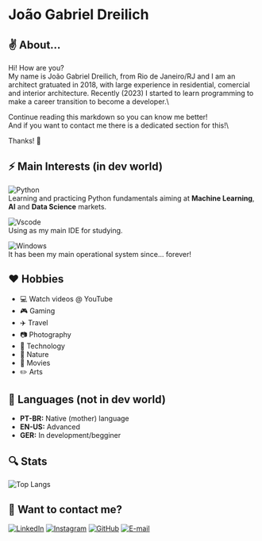 # João Gabriel Dreilich

## ✌️ About...
Hi! How are you?\
My name is João Gabriel Dreilich, from Rio de Janeiro/RJ and I am an architect gratuated in 2018, with large experience in residential, comercial and interior architecture.
Recently (2023) I started to learn programming to make a career transition to become a developer.\

Continue reading this markdown so you can know me better!\
And if you want to contact me there is a dedicated section for this!\

Thanks! 👋

## ⚡ Main Interests (in dev world)
![Python](https://img.shields.io/badge/python-000000?style=for-the-badge&logo=python&logoColor=)\
Learning and practicing Python fundamentals aiming at **Machine Learning**, **AI** and **Data Science** markets.

![Vscode](https://img.shields.io/badge/Vscode-000000?style=for-the-badge&logo=visual-studio-code)\
Using as my main IDE for studying.

![Windows](https://img.shields.io/badge/Windows-000?style=for-the-badge&logo=windows&logoColor=2CA5E0)\
It has been my main operational system since... forever!

## ❤️ Hobbies
- 💻 Watch videos @ YouTube
- 🎮 Gaming
- ✈️ Travel
- 📷 Photography
- 📱 Technology
- 🌴 Nature
- 🎥 Movies
- ✏️ Arts

## 💬 Languages (not in dev world)
- **PT-BR:** Native (mother) language
- **EN-US:** Advanced
- **GER:** In development/begginer

## 🔍 Stats
![Top Langs](https://github-readme-stats-git-masterrstaa-rickstaa.vercel.app/api/top-langs/?username=joaodreilich&layout=compact&bg_color=000&border_color=30A3DC&title_color=E94D5F&text_color=FFF)

## 📢 Want to contact me?
[![LinkedIn](https://img.shields.io/badge/LinkedIn-000000?style=for-the-badge&logo=linkedin&logoColor=blue)](https://www.linkedin.com/in/joaodreilich/) [![Instagram](https://img.shields.io/badge/-Instagram-%23000000?style=for-the-badge&logo=instagram)](https://www.instagram.com/joaodreilich/) [![GitHub](https://img.shields.io/badge/GitHub-100000?style=for-the-badge&logo=github&logoColor=white)](https://github.com/joaodreilich) [![E-mail](https://img.shields.io/badge/-Email-000?style=for-the-badge&logo=microsoft-outlook&logoColor=007BFF)](mailto:jgdreilich@outlook.com)